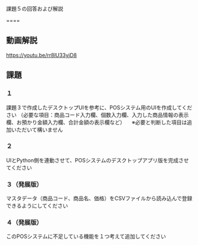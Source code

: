課題５の回答および解説

====
## 動画解説
https://youtu.be/rr8lU33yjD8

## 課題
### １
課題３で作成したデスクトップUIを参考に、POSシステム用のUIを作成してください （必要な項目：商品コード入力欄、個数入力欄、入力した商品情報の表示欄、お預かり金額入力欄、合計金額の表示欄など） 　※必要と判断した項目は追加いただいて構いません

### ２
UIとPython側を連動させて、POSシステムのデスクトップアプリ版を完成させてください

### ３（発展版）
マスタデータ（商品コード、商品名、価格）をCSVファイルから読み込んで登録できるようにしてください

### ４（発展版）
このPOSシステムに不足している機能を１つ考えて追加してください

